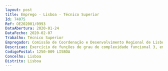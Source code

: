 ```yaml
--- 
layout: post
title: Emprego - Lisboa - Técnico Superior
Id: 74075
Ref: OE202001/0993
DataAbertura: 2020-01-24
DataFecho: 2020-02-07
Trabalho: Técnico Superior
Empregador: Comissão de Coordenação e Desenvolvimento Regional de Lisboa e Vale do Tejo
Descricao: Exercício de funções de grau de complexidade funcional 3, em conformidade com o anexo, aque se refere o n.º 2 do artigo 88.º, da Lei n.º 35 2014, de 20 de junho (LTFP), nas áreas de competências inerentes à Divisão de Gestão Financeira e Patrimonial da Direção de Serviços de Comunicação e Gestão Administrativa e Financeira (DSCGAF), designadamente  apoiar na preparaçãodos principais documentos de planeamento e gestão de recursos financeiros, incluindo o projetode Orçamento (OE), de funcionamento e de investimento  assegurar todos os registos relativos àexecução orçamental, de acordo com uma rigorosa de gestão de recursos disponíveis, incluindoos processos de liquidação e cobrança de receitas, bem como os de pagamento das despesasautorizadas  acompanhamento do reporte orçamental para as entidades respectivas  assegurar aregularidade da documentação de suporte e o registo das despesas e receitas em SNC  AP  preparara documentação suporte ao reporte fiscal  apoio na elaboração da conta de gerência
CodigoPostal: 1250-009 LISBOA
Concelho: Lisboa
Distrito: Lisboa
--- 
```

